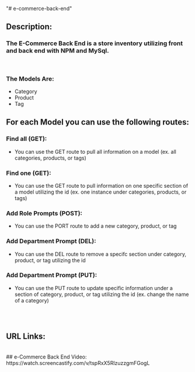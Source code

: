 "# e-commerce-back-end" 

## Description:
### The E-Commerce Back End is a store inventory utilizing front and back end with NPM and MySql.
<br>

### The Models Are:
* Category
* Product
* Tag

## For each Model you can use the following routes:

### Find all (GET):
* You can use the GET route to pull all information on a model (ex. all categories, products, or tags)

### Find one (GET):
* You can use the GET route to pull information on one specific section of a model utilizing the id (ex. one instance under categories, products, or tags)

### Add Role Prompts (POST):
* You can use the PORT route to add a new category, product, or tag

### Add Department Prompt (DEL):
* You can use the DEL route to remove a specifc section under category, product, or tag utilizing the id

### Add Department Prompt (PUT):
* You can use the PUT route to update specific information under a section of category, product, or tag utilizing the id (ex. change the name of a category)

<br>
<br>

## URL Links:
<br>
## e-Commerce Back End Video: https://watch.screencastify.com/v/tspRxX5RlzuzzgmFGogL
